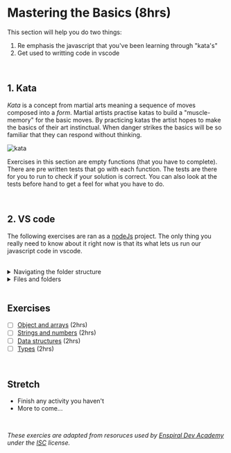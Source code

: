 # Mastering the Basics (8hrs)

This section will help you do two things:
1. Re emphasis the javascript that you've been learning through "kata's"
2. Get used to writting code in vscode

<br/>

## 1. Kata

_Kata_ is a concept from martial arts meaning a sequence of moves composed into a _form_. Martial artists practise katas to build a "muscle-memory" for the basic moves. By practicing katas the artist hopes to make the basics of their art instinctual. When danger strikes the basics will be so familiar that they can respond without thinking.

![kata](https://49.media.tumblr.com/10c948900ec4276131e45047bb3846a4/tumblr_n3005tWnBf1s6my4qo1_500.gif)

Exercises in this section are empty functions (that you have to complete). There are pre written tests that go with each function. The tests are there for you to run to check if your solution is correct. You can also look at the tests before hand to get a feel for what you have to do.

<br/>

## 2. VS code

The following exercises are ran as a [nodeJs](https://nodejs.org/en/) project. The only thing you really need to know about it right now is that its what lets us run our javascript code in vscode.

<br/>

<details>
<summary>Navigating the folder structure</summary>

Have a look at your terminal and notice the title `react-prep`, this is your current working folder. 

![react-prep](https://drive.google.com/uc?id=1ZEz2pNV66b4UfQb8lvLzmJTGrCn-UXCs)

We need to navigate to `3-JSKata` folder to be able to run the exercises. You can do this by pasting in the following command into your terminal:
```
cd 3-JSKata
```

![3-JSKata](https://drive.google.com/uc?id=1JmC27cwtVBh5qsg93qWZW7yKrAKu_d5O)
*Note: try pressing `tab` after typing a few letters*

> You can navigate your entire computer using the terminal! Checkout out some more termnial commands [here](https://www.techrepublic.com/article/16-terminal-commands-every-user-should-know/) if you're interested.

<br/>
</details> 

<details>
<summary>Files and folders</summary>
Ok now that we're here we can almost start to work on the exercises. Apart from the exercise folders (1-objects-and-arrays, etc...) there's a few more that I want to briefly introduce to you.

<br/>
<h4><i>package.json</i></h4>
Contains information about the project, and also contains the list of dependices used for the project. A dependency is simply a piece of code that some one else has written that you are using in the project (can also be called a "library")

<br/>
<h4><i>package-lock.json</i></h4>
Contains version history about the dependencies. A lot of libraries are ongoing projects, and over time these libraries will recieve updates. These updates, while great, can introduce breaking changes to our code base. This file helps us to control what version we are using.

<br/>
<h4><i>node_modules</i></h4>
In your termial run "npm install". After a short while you should now see this folder, it contains the actual code of the libraries you are using (plus all the background code you didn't know you were using).

<br/>
<h4><i>.gitignore</i></h4>
Have a look inside the node_modules folder. Notice that this folder is HUGE (it only gets bigger as your project gets bigger)! We don't want to store all that code in our GitHub repository, and thats where this file comes in. When we push our commits, this file tells git which files NOT to send to the remote.


<br/>
</details>

<br/>


## Exercises
- [ ] [Object and arrays](./1-objects-and-arrays/README.md) (2hrs)
- [ ] [Strings and numbers](./2-strings-and-numbers/README.md) (2hrs)
- [ ] [Data structures](./3-data-structures/README.md) (2hrs)
- [ ] [Types](./4-types/README.md) (2hrs)

<br />

## Stretch

- Finish any activity you haven't
- More to come...
<!-- Add a hard JS activity? -->

<br />

_These exercies are adapted from resoruces used by [Enspiral Dev Academy](https://devacademy.co.nz/?gclid=CjwKCAjw4c-ZBhAEEiwAZ105Re-c0454ENn1Hm-4VD-Z0JQEVPt1Ul30ODpbw2m26cHs-oi7_KEtihoCZNEQAvD_BwE) under the [ISC](https://opensource.org/licenses/ISC) license._